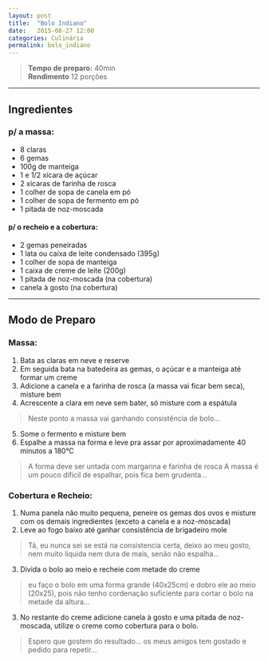 ```yaml
---
layout: post
title:  "Bolo Indiano"
date:   2015-08-27 12:00
categories: Culinária
permalink: bolo_indiano
---
```


> **Tempo de preparo:** 40min<br />
> **Rendimento** 12 porções

***

## Ingredientes

### p/ a massa:

* 8 claras
* 6 gemas
* 100g de manteiga
* 1 e 1/2 xícara de açúcar
* 2 xícaras de farinha de rosca
* 1 colher de sopa de canela em pó
* 1 colher de sopa de fermento em pó
* 1 pitada de noz-moscada

#### p/ o recheio e a cobertura:
* 2 gemas peneiradas
* 1 lata ou caixa de leite condensado (395g)
* 1 colher de sopa de manteiga
* 1 caixa de creme de leite (200g)
* 1 pitada de noz-moscada (na cobertura)
* canela à gosto (na cobertura)

* * *

## Modo de Preparo

### Massa:

1. Bata as claras em neve e reserve
2. Em seguida bata na batedeira as gemas, o açúcar e a manteiga até formar um creme
3. Adicione a canela e a farinha de rosca (a massa vai ficar bem seca), misture bem
4. Acrescente a clara em neve sem bater, só misture com a espátula
> Neste ponto a massa vai ganhando consistência de bolo...
5. Some o fermento e misture bem
6. Espalhe a massa na forma e leve pra assar por aproximadamente 40 minutos a 180°C
> A forma deve ser untada com margarina e farinha de rosca
> A massa é um pouco dificil de espalhar, pois fica bem grudenta...

### Cobertura e Recheio:

1. Numa panela não muito pequena, peneire os gemas dos ovos e misture com os demais ingredientes (exceto a canela e a noz-moscada)
2. Leve ao fogo baixo até ganhar consistência de brigadeiro mole
> Tá, eu nunca sei se está na consistencia certa, deixo ao meu gosto, nem muito liquida nem dura de mais, senão não espalha...
3. Divida o bolo ao meio e recheie com metade do creme
> eu faço o bolo em uma forma grande (40x25cm) e dobro ele ao meio (20x25), pois não tenho cordenação suficiente para cortar o bolo na metade da altura...
3. No restante do creme adicione canela à gosto e uma pitada de noz-moscada, utilize o creme como cobertura para o bolo.

> Espero que gostem do resultado...
> os meus amigos tem gostado e pedido para repetir...